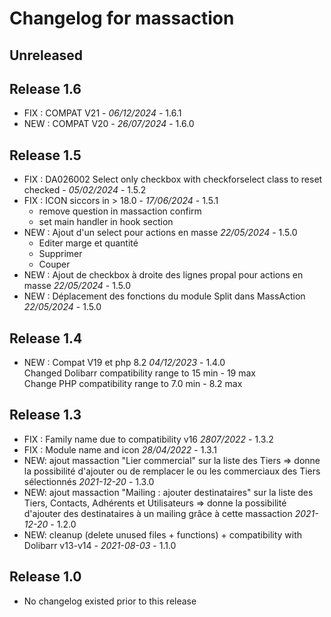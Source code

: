 # Changelog for massaction

## Unreleased

## Release 1.6
- FIX : COMPAT V21 - *06/12/2024* - 1.6.1
- NEW : COMPAT V20 - *26/07/2024* - 1.6.0

## Release 1.5
- FIX : DA026002 Select only checkbox with checkforselect class to reset checked - *05/02/2024* - 1.5.2
- FIX : ICON siccors  in > 18.0  - *17/06/2024* - 1.5.1
  - remove question  in massaction confirm
  - set main handler in hook section 
- NEW : Ajout d'un select pour actions en masse *22/05/2024* - 1.5.0
  - Editer marge et quantité
  - Supprimer
  - Couper
- NEW : Ajout de checkbox à droite des lignes propal pour actions en masse *22/05/2024* - 1.5.0
- NEW : Déplacement des fonctions du module Split dans MassAction *22/05/2024* - 1.5.0

## Release 1.4
- NEW : Compat V19 et php 8.2 *04/12/2023* - 1.4.0  
  Changed Dolibarr compatibility range to 15 min - 19 max  
  Change PHP compatibility range to 7.0 min - 8.2 max

## Release 1.3
- FIX : Family name due to compatibility v16 *2807/2022* - 1.3.2
- FIX : Module name and icon  *28/04/2022* - 1.3.1
- NEW: ajout massaction "Lier commercial" sur la liste des Tiers
  => donne la possibilité d'ajouter ou de remplacer le ou les commerciaux des Tiers sélectionnés *2021-12-20* - 1.3.0
- NEW: ajout massaction "Mailing : ajouter destinataires" sur la liste des Tiers, Contacts, Adhérents et Utilisateurs
  => donne la possibilité d'ajouter des destinataires à un mailing grâce à cette massaction *2021-12-20* - 1.2.0
- NEW: cleanup (delete unused files + functions) + compatibility with
  Dolibarr v13-v14 - *2021-08-03* - 1.1.0

## Release 1.0
- No changelog existed prior to this release
